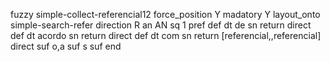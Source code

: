 fuzzy simple-collect-referencial12
   force_position Y
   madatory Y
   layout_onto simple-search-refer
   direction R
   an AN
   sq 1
   pref 
   def 
    dt de
    sn 
    return 
    direct 
   def 
    dt acordo
    sn 
    return 
    direct 
   def 
    dt com
    sn 
    return [referencial,,referencial]
    direct 
   suf o,a
   suf s
   suf 
end

